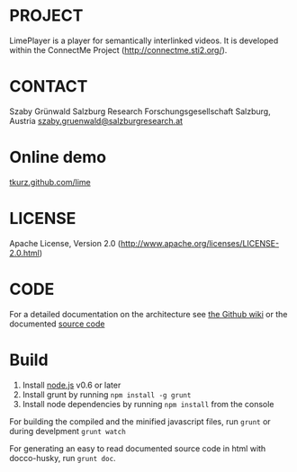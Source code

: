 PROJECT
=======
LimePlayer is a player for semantically interlinked videos. It is developed within the
ConnectMe Project (http://connectme.sti2.org/).

CONTACT
=======
Szaby Grünwald
Salzburg Research Forschungsgesellschaft
Salzburg, Austria
szaby.gruenwald@salzburgresearch.at

Online demo
===========
[tkurz.github.com/lime](http://tkurz.github.com/lime/)

LICENSE
=======
Apache License, Version 2.0 (http://www.apache.org/licenses/LICENSE-2.0.html)

CODE
====
For a detailed documentation on the architecture see [the Github wiki](http://github.com/tkurz/lime/wiki) or the
documented [source code](http://tkurz.github.io/lime/docs)

Build
=====
1. Install [node.js](http://nodejs.org) v0.6 or later
2. Install grunt by running `npm install -g grunt`
3. Install node dependencies by running `npm install` from the console

For building the compiled and the minified javascript files, run `grunt` or during develpment `grunt watch`

For generating an easy to read documented source code in html with docco-husky, run `grunt doc`.
